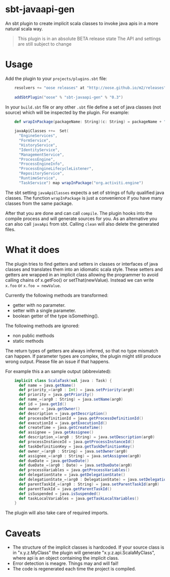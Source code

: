 sbt-javaapi-gen
===============

An sbt plugin to create implicit scala classes to invoke java apis in a more natural scala way.

> This plugin is in an absolute BETA release state
> The API and settings are still subject to change

Usage
=====

Add the plugin to your `projects/plugins.sbt` file:

```scala
    resolvers += "oose releases" at "http://oose.github.io/m2/releases"
    
    addSbtPlugin("oose" % "sbt-javaapi-gen" % "0.3")
```

In your `build.sbt` file or any other `.sbt` file define a set of java classes (not source) which will be inspected by the plugin. For example:

```scala
    def wrapInPackage(packageName: String)(c: String) = packageName + "." + c
    
    javaApiClasses ++=  Set(
      "EngineServices",
      "FormService",
      "HistoryService",
      "IdentityService",
      "ManagementService",
      "ProcessEngine",
      "ProcessEngineInfo",
      "ProcessEngineLifecycleListener",
      "RepositoryService",
      "RuntimeService",
      "TaskService") map wrapInPackage("org.activiti.engine")
```

The sbt setting `javaApiClasses` expects a set of strings of fully qualified java classes. The function `wrapInPackage` is just a convenience if you have many classes from the same package.

After that you are done and can call `compile`. The plugin hooks into the compile process and will generate sources for you. As an alternative you can also call `javaApi` from sbt. Calling `clean` will also delete the generated files.

What it does
============

The plugin tries to find getters and setters in classes or interfaces of java classes and translates them into an idiomatic scala style. These setters and getters are wrapped in an implicit class allowing the programmer to avoid calling chains of x.getFoo() or setThat(newValue). Instead we can write `x.foo` or `x.foo = newValue`.

Currently the following methods are transformed:

* getter with no parameter.
* setter with a single parameter.
* boolean getter of the type isSomething().

The following methods are ignored:

* non public methods
* static methods

The return types of getters are always inferred, so that no type mismatch can happen. If parameter types are complex, the plugin might still produce wrong output. Please file an issue if that happens.

For example this a an sample output (abbreviated):

```scala
    implicit class ScalaTask(val java : Task) {
      def name = java.getName()
      def priority_=(arg0 : Int) = java.setPriority(arg0)
      def priority = java.getPriority()
      def name_=(arg0 : String) = java.setName(arg0)
      def id = java.getId()
      def owner = java.getOwner()
      def description = java.getDescription()
      def processDefinitionId = java.getProcessDefinitionId()
      def executionId = java.getExecutionId()
      def createTime = java.getCreateTime()
      def assignee = java.getAssignee()
      def description_=(arg0 : String) = java.setDescription(arg0)
      def processInstanceId = java.getProcessInstanceId()
      def taskDefinitionKey = java.getTaskDefinitionKey()
      def owner_=(arg0 : String) = java.setOwner(arg0)
      def assignee_=(arg0 : String) = java.setAssignee(arg0)
      def dueDate = java.getDueDate()
      def dueDate_=(arg0 : Date) = java.setDueDate(arg0)
      def processVariables = java.getProcessVariables()
      def delegationState = java.getDelegationState()
      def delegationState_=(arg0 : DelegationState) = java.setDelegationState(arg0)
      def parentTaskId_=(arg0 : String) = java.setParentTaskId(arg0)
      def parentTaskId = java.getParentTaskId()
      def isSuspended = java.isSuspended()
      def taskLocalVariables = java.getTaskLocalVariables()
    }
```

The plugin will also take care of required imports.

Caveats
=======

* The structure of the implicit classes is hardcoded. If your source class is in "x.y.z.MyClass" the plugin will generate "x.y.z.api.ScalaMyClass", where api is an object containing the implicit class.
* Error detection is meagre. Things may and will fail!
* The code is regenerated each time the project is compiled.


